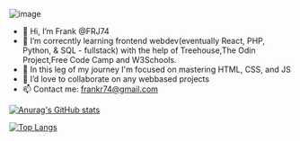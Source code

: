 ![image](https://user-images.githubusercontent.com/55099680/173256766-9010bd36-1bd5-4312-b6cc-21b1138163a1.png)


- 👋 Hi, I’m Frank @FRJ74
- 👀 I’m correcntly learning frontend webdev(eventually React, PHP, Python, & SQL - fullstack) with the help of Treehouse,The Odin Project,Free Code Camp and W3Schools.
- 🌱 In this leg of my journey I'm focused on mastering HTML, CSS, and JS
- 💞️ I’d love to collaborate on any webbased projects
- 📫 Contact me: frankr74@gmail.com

[![Anurag's GitHub stats](https://github-readme-stats.vercel.app/api?username=FRJ74)](https://github.com/FRJ74/github-readme-stats)

[![Top Langs](https://github-readme-stats.vercel.app/api/top-langs/?username=FRJ74)](https://github.com/FRJ74/github-readme-stats)

<!---
FRJ74/FRJ74 is a ✨ special ✨ repository because its `README.md` (this file) appears on your GitHub profile.
You can click the Preview link to take a look at your changes.
--->
